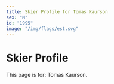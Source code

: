 ```yaml
---
title: Skier Profile for Tomas Kaurson
sex: "M"
id: "1995"
image: "/img/flags/est.svg" 
---
```


# Skier Profile

This page is for: Tomas Kaurson.
    